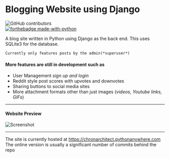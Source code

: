 # Blogging Website using Django

![GitHub contributors](https://img.shields.io/github/contributors/chronarchitect/django-unchained.svg?color=red&style=for-the-badge) <br/>
[![forthebadge made-with-python](http://ForTheBadge.com/images/badges/made-with-python.svg)](https://www.python.org/)

A blog site written in Python using Django as the back end.
This uses SQLite3 for the database.

```Currently only features posts by the admin(*superuser*)```

#### More features are still in development such as

- User Management *sign up and login*
- Reddit style post scores with upvotes and downvotes
- Sharing buttons to social media sites
- More attachment formats other than just images (*videos, Youtube links, GIFs*)

***

#### Website Preview
![Screenshot](/home/chronarchitect/Documents/django-unchained/media/Screen.png)

***

The site is currently hosted at https://chronarchitect.pythonanywhere.com
The online version is usually a significant number of commits behind the repo
